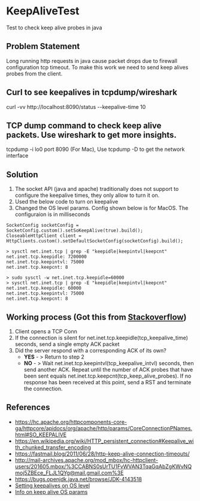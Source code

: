 # KeepAliveTest
Test to check keep alive probes in java

## Problem Statement
Long running http requests in java cause packet drops due to firewall configuration tcp timeout. To make this work we need to send keep alives probes from the client. 

## Curl to see keepalives in tcpdump/wireshark
curl -vv http://localhost:8090/status --keepalive-time 10

## TCP dump command to check keep alive packets. Use wireshark to get more insights.
tcpdump -i lo0 port 8090 (For Mac), Use tcpdump -D to get the network interface

## Solution
1. The socket API (java and apache) traditionally does not support to configure the keepalive times, they only allow to turn it on.
2. Used the below code to turn on keepalive
3. Changed the OS level params. Config shown below is for MacOS. The configuraion is in milliseconds

```
SocketConfig socketConfig = SocketConfig.custom().setSoKeepAlive(true).build();
CloseableHttpClient client = HttpClients.custom().setDefaultSocketConfig(socketConfig).build();
```

```
> sysctl net.inet.tcp | grep -E "keepidle|keepintvl|keepcnt"
net.inet.tcp.keepidle: 7200000
net.inet.tcp.keepintvl: 75000
net.inet.tcp.keepcnt: 8

> sudo sysctl -w net.inet.tcp.keepidle=60000
> sysctl net.inet.tcp | grep -E "keepidle|keepintvl|keepcnt"
net.inet.tcp.keepidle: 60000
net.inet.tcp.keepintvl: 75000
net.inet.tcp.keepcnt: 8
````

## Working process (Got this from [Stackoverflow](https://stackoverflow.com/questions/1480236/does-a-tcp-socket-connection-have-a-keep-alive#:~:text=Keep%2Dalive%20packets%20MUST%20only,too%20long%20for%20most%20applications.))
1. Client opens a TCP Conn
2. If the connection is silent for net.inet.tcp.keepidle(tcp_keepalive_time) seconds, send a single empty ACK packet
3. Did the server respond with a corresponding ACK of its own?
   -  **YES** - > Return to step 2
   -  **NO**  - > Wait net.inet.tcp.keepintvl(tcp_keepalive_intvl) seconds, then send another ACK. Repeat until the number of ACK probes that have been sent equals net.inet.tcp.keepcnt(tcp_keep_alive_probes). If no response has been received at this point, send a RST and terminate the connection.


## References 
- https://hc.apache.org/httpcomponents-core-ga/httpcore/apidocs/org/apache/http/params/CoreConnectionPNames.html#SO_KEEPALIVE
- https://en.wikipedia.org/wiki/HTTP_persistent_connection#Keepalive_with_chunked_transfer_encoding
- https://fastmail.blog/2011/06/28/http-keep-alive-connection-timeouts/
- http://mail-archives.apache.org/mod_mbox/hc-httpclient-users/201605.mbox/%3CCABNS0sUrTU1FvWVAN3TqaGqAbZgKWvNQmoj5ZBEce_FLJL1QYg@mail.gmail.com%3E
- https://bugs.openjdk.java.net/browse/JDK-4143518
- [Setting keepalives on OS level](https://www.gnugk.org/keepalive.html)
- [Info on keep alive OS params](https://stackoverflow.com/questions/1480236/does-a-tcp-socket-connection-have-a-keep-alive#:~:text=Keep%2Dalive%20packets%20MUST%20only,too%20long%20for%20most%20applications.)
